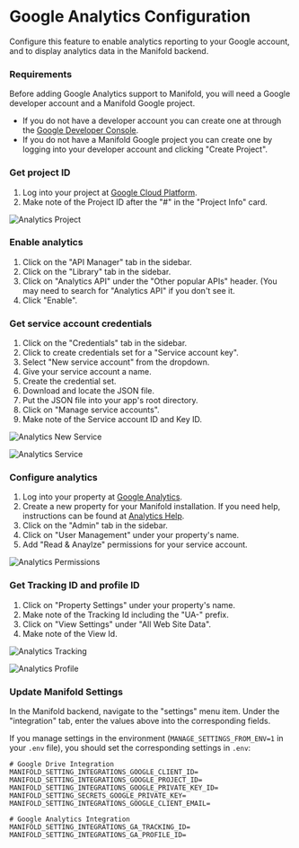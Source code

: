 # Google Analytics Configuration

Configure this feature to enable analytics reporting to your Google account, and to display analytics data in the Manifold backend.

### Requirements

Before adding Google Analytics support to Manifold, you will need a Google developer account and a Manifold Google project.

* If you do not have a developer account you can create one at through the [Google Developer Console](https://console.developers.google.com/).
* If you do not have a Manifold Google project you can create one by logging into your developer account and clicking "Create Project".

### Get project ID

1. Log into your project at [Google Cloud Platform](https://console.cloud.google.com).
2. Make note of the Project ID after the "#" in the "Project Info" card.

![Analytics Project](/assets/analytics-project.png)

### Enable analytics

1. Click on the "API Manager" tab in the sidebar.
2. Click on the "Library" tab in the sidebar.
3. Click on "Analytics API" under the "Other popular APIs" header. (You may need to search for "Analytics API" if you don't see it.
4. Click "Enable".

### Get service account credentials

1. Click on the "Credentials" tab in the sidebar.
2. Click to create credentials set for a "Service account key".
3. Select "New service account" from the dropdown.
4. Give your service account a name.
6. Create the credential set.
7. Download and locate the JSON file.
8. Put the JSON file into your app's root directory.
9. Click on "Manage service accounts".
10. Make note of the Service account ID and Key ID.

![Analytics New Service](/assets/analytics-new.png)

![Analytics Service](/assets/analytics-service.png)

### Configure analytics

1. Log into your property at [Google Analytics](https://analytics.google.com).
2. Create a new property for your Manifold installation. If you need help, instructions can be found at [Analytics Help](https://support.google.com/analytics/answer/1008015?hl=en).
3. Click on the "Admin" tab in the sidebar.
4. Click on "User Management" under your property's name.
5. Add "Read & Anaylze" permissions for your service account.

![Analytics Permissions](/assets/analytics-permissions.png)

### Get Tracking ID and profile ID

1. Click on "Property Settings" under your property's name.
2. Make note of the Tracking Id including the "UA-" prefix.
3. Click on "View Settings" under "All Web Site Data".
4. Make note of the View Id.

![Analytics Tracking](/assets/analytics-tracking.png)

![Analytics Profile](/assets/analytics-profile.png)

### Update Manifold Settings

In the Manifold backend, navigate to the "settings" menu item. Under the "integration" tab, enter the values above into the corresponding fields.

If you manage settings in the environment \(`MANAGE_SETTINGS_FROM_ENV=1` in your `.env` file\), you should set the corresponding settings in `.env`:

```
# Google Drive Integration
MANIFOLD_SETTING_INTEGRATIONS_GOOGLE_CLIENT_ID=
MANIFOLD_SETTING_INTEGRATIONS_GOOGLE_PROJECT_ID=
MANIFOLD_SETTING_INTEGRATIONS_GOOGLE_PRIVATE_KEY_ID=
MANIFOLD_SETTING_SECRETS_GOOGLE_PRIVATE_KEY=
MANIFOLD_SETTING_INTEGRATIONS_GOOGLE_CLIENT_EMAIL=

# Google Analytics Integration
MANIFOLD_SETTING_INTEGRATIONS_GA_TRACKING_ID=
MANIFOLD_SETTING_INTEGRATIONS_GA_PROFILE_ID=
```